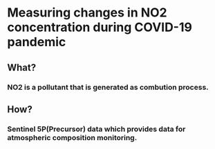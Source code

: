 # Measuring changes in NO2 concentration during COVID-19 pandemic
## What? 
### NO2 is a pollutant that is generated as combution process.
## How?
### Sentinel 5P(Precursor) data which provides data for atmospheric composition monitoring. 
